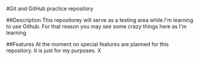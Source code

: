 #Git and GitHub practice repository

##Description 
This repositorey will serve as a testing area while I'm learning to use Github.  For that reason you may see some crazy things here as I'm learning 

##Features 
At the moment no special features are planned for this repository.  It is just for my purposes. X
